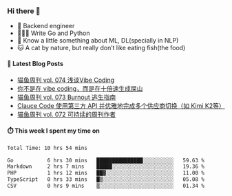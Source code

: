 ### Hi there 👋

- 🔧 Backend engineer
- 👨🏻‍💻 Write Go and Python
- 🔭 Know a little something about ML, DL(specially in NLP)
- 🐱 A cat by nature, but really don’t like eating fish(the food)

#### 📖 Latest Blog Posts
<!-- BLOG-POST-LIST:START -->
- [猫鱼周刊 vol. 074 浅谈Vibe Coding](https://ameow.xyz/archives/weekly-074)
- [你不是在 vibe coding，而是在十倍速生成屎山](https://ameow.xyz/archives/vibe-coding-or-shit-generating)
- [猫鱼周刊 vol. 073 Burnout 逃生指南](https://ameow.xyz/archives/weekly-073)
- [Clauce Code 使用第三方 API 并优雅地完成多个供应商切换（如 Kimi K2等）](https://ameow.xyz/archives/claude-code-graceful-usage-with-third-party-api)
- [猫鱼周刊 vol. 072 可持续的周刊作者](https://ameow.xyz/archives/weekly-072)
<!-- BLOG-POST-LIST:END -->

#### ⏱️ This week I spent my time on
<!--START_SECTION:waka-->

```txt
Total Time: 10 hrs 54 mins

Go           6 hrs 30 mins   ███████████████░░░░░░░░░░   59.63 %
Markdown     2 hrs 7 mins    █████░░░░░░░░░░░░░░░░░░░░   19.36 %
PHP          1 hrs 12 mins   ██▓░░░░░░░░░░░░░░░░░░░░░░   11.00 %
TypeScript   0 hrs 33 mins   █▒░░░░░░░░░░░░░░░░░░░░░░░   05.08 %
CSV          0 hrs 9 mins    ▒░░░░░░░░░░░░░░░░░░░░░░░░   01.34 %
```

<!--END_SECTION:waka-->

<!--
**LeslieLeung/LeslieLeung** is a ✨ _special_ ✨ repository because its `README.md` (this file) appears on your GitHub profile.

Here are some ideas to get you started:

- 🔭 I’m currently working on ...
- 🌱 I’m currently learning ...
- 👯 I’m looking to collaborate on ...
- 🤔 I’m looking for help with ...
- 💬 Ask me about ...
- 📫 How to reach me: ...
- 😄 Pronouns: ...
- ⚡ Fun fact: ...
-->
